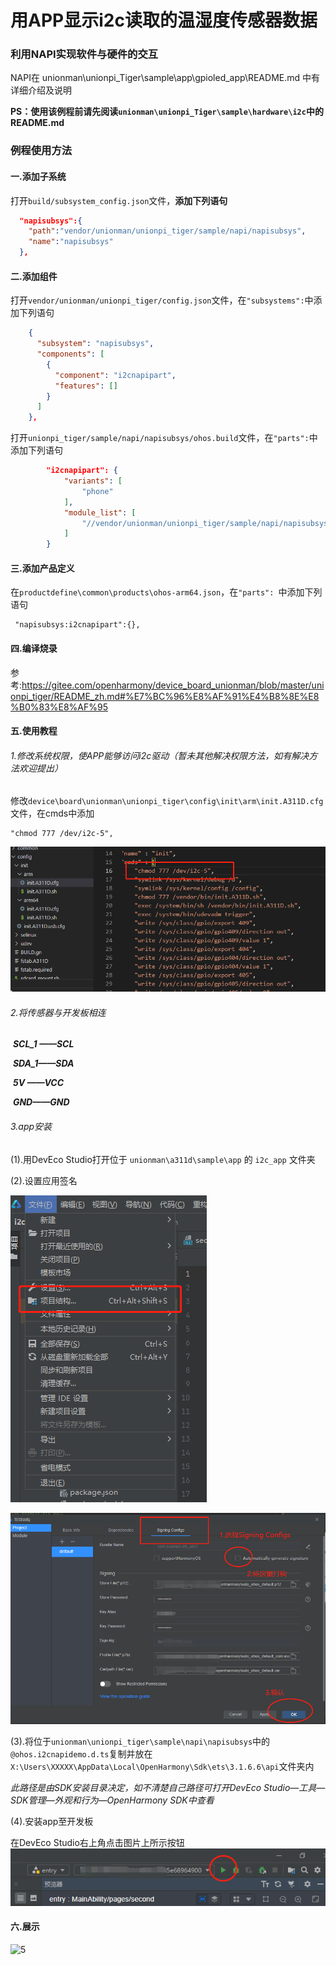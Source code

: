 # 用APP显示i2c读取的温湿度传感器数据

### 利用NAPI实现软件与硬件的交互

NAPI在 unionman\unionpi_Tiger\sample\app\gpioled_app\README.md 中有详细介绍及说明

**PS：使用该例程前请先阅读`unionman\unionpi_Tiger\sample\hardware\i2c`中的README.md**

### 例程使用方法

#### 一.添加子系统

打开`build/subsystem_config.json`文件，**添加下列语句**

```json
  "napisubsys":{
    "path":"vendor/unionman/unionpi_tiger/sample/napi/napisubsys",
    "name":"napisubsys"
  },
```

#### 二.添加组件

打开`vendor/unionman/unionpi_tiger/config.json`文件，在`"subsystems":`中添加下列语句

```json
    {
      "subsystem": "napisubsys",
      "components": [
        {
          "component": "i2cnapipart",
          "features": []
        }
      ]
    },
```

打开`unionpi_tiger/sample/napi/napisubsys/ohos.build`文件，在`"parts":`中添加下列语句

```json
        "i2cnapipart": {
            "variants": [
                "phone"
            ],
            "module_list": [
                "//vendor/unionman/unionpi_tiger/sample/napi/napisubsys/i2cnapipart/i2cnapidemo:i2cnapidemo"
            ]
        }
```



#### 三.添加产品定义

在`productdefine\common\products\ohos-arm64.json`，在`"parts": `中添加下列语句

```
 "napisubsys:i2cnapipart":{},
```

#### 四.编译烧录

参考:https://gitee.com/openharmony/device_board_unionman/blob/master/unionpi_tiger/README_zh.md#%E7%BC%96%E8%AF%91%E4%B8%8E%E8%B0%83%E8%AF%95

#### 五.使用教程

###### 1.修改系统权限，使APP能够访问i2c驱动（暂未其他解决权限方法，如有解决方法欢迎提出）

修改`device\board\unionman\unionpi_tiger\config\init\arm\init.A311D.cfg `文件，在cmds中添加

```
"chmod 777 /dev/i2c-5",
```

![1](../figures/i2c/1.png)

###### 2.将传感器与开发板相连

​			***SCL_1 ——SCL***

​			***SDA_1——SDA***

​				***5V  ——VCC***

​     		  ***GND——GND***

###### 3.app安装

(1).用DevEco Studio打开位于 `unionman\a311d\sample\app` 的 `i2c_app` 文件夹

(2).设置应用签名

![2](../figures/i2c/2.png)

![3](../figures/i2c/3.png)

(3).将位于`unionman\unionpi_tiger\sample\napi\napisubsys`中的`@ohos.i2cnapidemo.d.ts`复制并放在`X:\Users\XXXXX\AppData\Local\OpenHarmony\Sdk\ets\3.1.6.6\api`文件夹内

*此路径是由SDK安装目录决定，如不清楚自己路径可打开DevEco Studio—工具—SDK管理—外观和行为—OpenHarmony SDK中查看*

(4).安装app至开发板

在DevEco Studio右上角点击图片上所示按钮![4](../figures/i2c/4.png)

#### 六.展示

![5](../figures/i2c/5.gif)